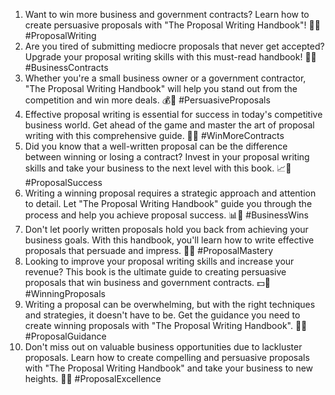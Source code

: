 1. Want to win more business and government contracts? Learn how to create persuasive proposals with "The Proposal Writing Handbook"! 📝💼 #ProposalWriting
2. Are you tired of submitting mediocre proposals that never get accepted? Upgrade your proposal writing skills with this must-read handbook! 📄🚀 #BusinessContracts
3. Whether you're a small business owner or a government contractor, "The Proposal Writing Handbook" will help you stand out from the competition and win more deals. 💰💼 #PersuasiveProposals
4. Effective proposal writing is essential for success in today's competitive business world. Get ahead of the game and master the art of proposal writing with this comprehensive guide. 🌟📝 #WinMoreContracts
5. Did you know that a well-written proposal can be the difference between winning or losing a contract? Invest in your proposal writing skills and take your business to the next level with this book. 📈💼 #ProposalSuccess
6. Writing a winning proposal requires a strategic approach and attention to detail. Let "The Proposal Writing Handbook" guide you through the process and help you achieve proposal success. 📊📝 #BusinessWins
7. Don't let poorly written proposals hold you back from achieving your business goals. With this handbook, you'll learn how to write effective proposals that persuade and impress. 🎯💼 #ProposalMastery
8. Looking to improve your proposal writing skills and increase your revenue? This book is the ultimate guide to creating persuasive proposals that win business and government contracts. 💵📝 #WinningProposals
9. Writing a proposal can be overwhelming, but with the right techniques and strategies, it doesn't have to be. Get the guidance you need to create winning proposals with "The Proposal Writing Handbook". 📘🚀 #ProposalGuidance
10. Don't miss out on valuable business opportunities due to lackluster proposals. Learn how to create compelling and persuasive proposals with "The Proposal Writing Handbook" and take your business to new heights. 💼🌟 #ProposalExcellence
